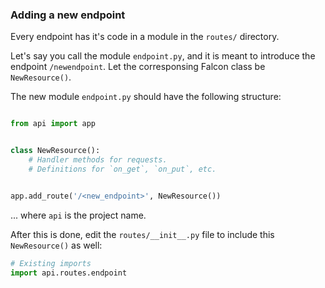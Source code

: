 
### Adding a new endpoint

Every endpoint has it's code in a module in the `routes/` directory. 

Let's say you call the module `endpoint.py`, and it is meant to introduce the
endpoint `/newendpoint`. Let the corresponsing Falcon class  be `NewResource()`. 

The new module `endpoint.py` should have the following structure:

```py

from api import app


class NewResource():
    # Handler methods for requests.
    # Definitions for `on_get`, `on_put`, etc.


app.add_route('/<new_endpoint>', NewResource())

```
... where `api` is the project name.

After this is done, edit the `routes/__init__.py` file to include this `NewResource()` as well:

```py
# Existing imports
import api.routes.endpoint

```